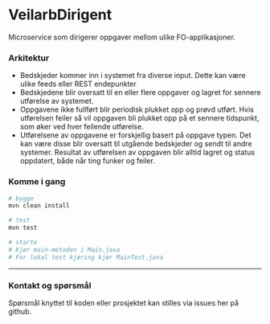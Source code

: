 VeilarbDirigent
================
Microservice som dirigerer oppgaver mellom ulike FO-applikasjoner. 

### Arkitektur
- Bedskjeder kommer inn i systemet fra diverse input. Dette kan være ulike feeds eller REST endepunkter
- Bedskjedene blir oversatt til en eller flere oppgaver og lagret for sennere utførelse av systemet.
- Oppgavene ikke fullført blir periodisk plukket opp og prøvd utført. Hvis utførelsen feiler så vil oppgaven bli plukket opp på et sennere tidspunkt, som øker ved hver feilende utførelse. 
- Utførelsene av oppgavene er forskjellig basert på oppgave typen. Det kan være disse blir oversatt til utgående bedskjeder og sendt til andre systemer. Resultat av utførelsen av oppgaven blir alltid lagret og status oppdatert, både når ting funker og feiler. 


### Komme i gang

```sh
# bygge
mvn clean install 

# test
mvn test

# starte
# Kjør main-metoden i Main.java
# For lokal test kjøring kjør MainTest.java
```

---

### Kontakt og spørsmål

Spørsmål knyttet til koden eller prosjektet kan stilles via issues her på github.
